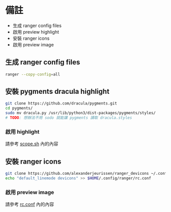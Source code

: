 # 備註

* 生成 ranger config files
* 啟用 preview highlight
* 安裝 ranger icons
* 啟用 preview image

## 生成 ranger config files

```bash
ranger --copy-config=all
```

## 安裝 pygments dracula highlight

```bash
git clone https://github.com/dracula/pygments.git
cd pygments/
sudo mv dracula.py /usr/lib/python3/dist-packages/pygments/styles/
# TODO: 想辦法不用 sodo 就能讓 pygments 讀取 dracula.styles
```

### 啟用 highlight

請參考 [scope.sh](scope.sh) 內的內容

## 安裝 ranger icons

```bash
git clone https://github.com/alexanderjeurissen/ranger_devicons ~/.config/ranger/plugins/ranger_devicons
echo "default_linemode devicons" >> $HOME/.config/ranger/rc.conf
```

### 啟用 preview image

請參考 [rc.conf](rc.conf) 內的內容
